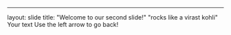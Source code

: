 
---
layout: slide
title: "Welcome to our second slide!"
"rocks like a virast kohli"
Your text
Use the left arrow to go back!
